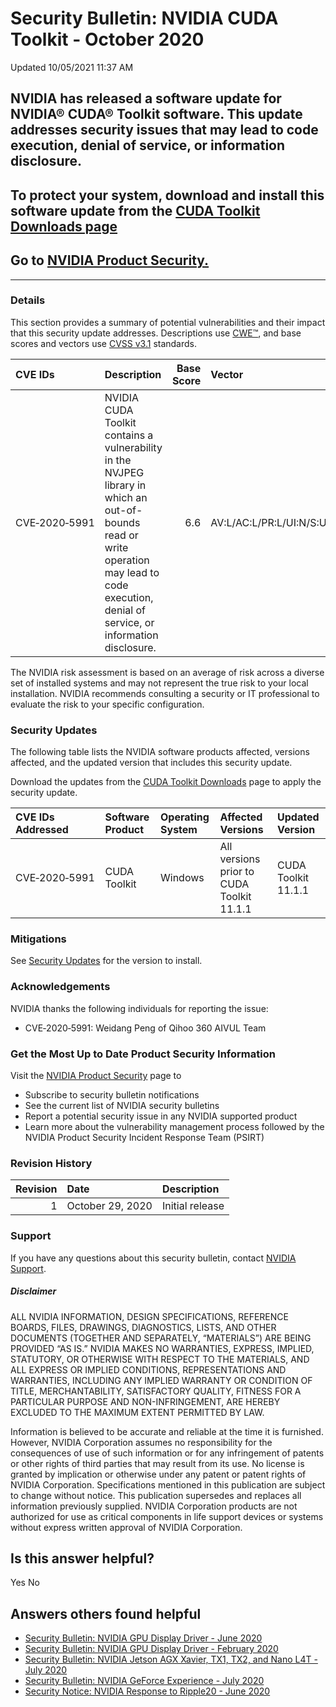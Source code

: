 

Security Bulletin: NVIDIA CUDA Toolkit - October 2020
=====================================================




 Updated 10/05/2021 11:37 AM



NVIDIA has released a software update for NVIDIA® CUDA® Toolkit software. This update addresses security issues that may lead to code execution, denial of service, or information disclosure.
----------------------------------------------------------------------------------------------------------------------------------------------------------------------------------------------


To protect your system, download and install this software update from the [CUDA Toolkit Downloads page](https://developer.nvidia.com/cuda-toolkit)
---------------------------------------------------------------------------------------------------------------------------------------------------


Go to [NVIDIA Product Security.](https://www.nvidia.com/security/)
------------------------------------------------------------------






---




### Details


This section provides a summary of potential vulnerabilities and their impact that this security update addresses. Descriptions use [CWE™](https://cwe.mitre.org/), and base scores and vectors use [CVSS v3.1](https://www.first.org/cvss/v3.1/user-guide) standards.


| CVE IDs | Description | Base Score | Vector |
|:--------------|:-----------------------------------------------------------------------------------------------------------------------------------------------------------------------------------------------|-------------:|:------------------------------------|
| CVE‑2020‑5991 | NVIDIA CUDA Toolkit contains a vulnerability in the NVJPEG library in which an out-of-bounds read or write operation may lead to code execution, denial of service, or information disclosure. | 6.6 | AV:L/AC:L/PR:L/UI:N/S:U/C:L/I:L/A:H |
The NVIDIA risk assessment is based on an average of risk across a diverse set of installed systems and may not represent the true risk to your local installation. NVIDIA recommends consulting a security or IT professional to evaluate the risk to your specific configuration.


### Security Updates


The following table lists the NVIDIA software products affected, versions affected, and the updated version that includes this security update.


Download the updates from the [CUDA Toolkit Downloads](https://developer.nvidia.com/cuda-toolkit) page to apply the security update.


| CVE IDs Addressed | Software Product | Operating System | Affected Versions | Updated Version |
|:--------------------|:-------------------|:-------------------|:------------------------------------------|:--------------------|
| CVE‑2020‑5991 | CUDA Toolkit | Windows | All versions prior to CUDA Toolkit 11.1.1 | CUDA Toolkit 11.1.1 |
### Mitigations


See [Security Updates](#security-updates) for the version to install.


### Acknowledgements


NVIDIA thanks the following individuals for reporting the issue:


* CVE‑2020‑5991: Weidang Peng of Qihoo 360 AIVUL Team


### Get the Most Up to Date Product Security Information


Visit the [NVIDIA Product Security](https://www.nvidia.com/security) page to


* Subscribe to security bulletin notifications
* See the current list of NVIDIA security bulletins
* Report a potential security issue in any NVIDIA supported product
* Learn more about the vulnerability management process followed by the NVIDIA Product Security Incident Response Team (PSIRT)


### Revision History


| Revision | Date | Description |
|-----------:|:-----------------|:----------------|
| 1 | October 29, 2020 | Initial release |
### Support


If you have any questions about this security bulletin, contact [NVIDIA Support](https://www.nvidia.com/object/support.html).


##### Disclaimer


ALL NVIDIA INFORMATION, DESIGN SPECIFICATIONS, REFERENCE BOARDS, FILES, DRAWINGS, DIAGNOSTICS, LISTS, AND OTHER DOCUMENTS (TOGETHER AND SEPARATELY, “MATERIALS”) ARE BEING PROVIDED “AS IS.” NVIDIA MAKES NO WARRANTIES, EXPRESS, IMPLIED, STATUTORY, OR OTHERWISE WITH RESPECT TO THE MATERIALS, AND ALL EXPRESS OR IMPLIED CONDITIONS, REPRESENTATIONS AND WARRANTIES, INCLUDING ANY IMPLIED WARRANTY OR CONDITION OF TITLE, MERCHANTABILITY, SATISFACTORY QUALITY, FITNESS FOR A PARTICULAR PURPOSE AND NON-INFRINGEMENT, ARE HEREBY EXCLUDED TO THE MAXIMUM EXTENT PERMITTED BY LAW.


Information is believed to be accurate and reliable at the time it is furnished. However, NVIDIA Corporation assumes no responsibility for the consequences of use of such information or for any infringement of patents or other rights of third parties that may result from its use. No license is granted by implication or otherwise under any patent or patent rights of NVIDIA Corporation. Specifications mentioned in this publication are subject to change without notice. This publication supersedes and replaces all information previously supplied. NVIDIA Corporation products are not authorized for use as critical components in life support devices or systems without express written approval of NVIDIA Corporation.










Is this answer helpful?
-----------------------



Yes
No







Answers others found helpful
----------------------------


* [Security Bulletin: NVIDIA GPU Display Driver - June 2020](/app/answers/detail/a_id/5031/related/1)
* [Security Bulletin: NVIDIA GPU Display Driver - February 2020](/app/answers/detail/a_id/4996/related/1)
* [Security Bulletin: NVIDIA Jetson AGX Xavier, TX1, TX2, and Nano L4T - July 2020](/app/answers/detail/a_id/5039/related/1)
* [Security Bulletin: NVIDIA GeForce Experience - July 2020](/app/answers/detail/a_id/5038/related/1)
* [Security Notice: NVIDIA Response to Ripple20 - June 2020](/app/answers/detail/a_id/5033/related/1)








